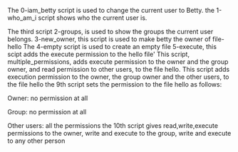 The 0-iam_betty script is used to change the current user to Betty.
the 1-who_am_i script shows who the current user is.

The third script 2-groups, is used to show the groups the current user belongs.
3-new_owner, this script is used to make betty the owner of file-hello
The 4-empty script is used to create an empty file
5-execute, this scipt adds the execute permission to the hello file'
This script, multiple_permissions,  adds execute permission to the owner and the group owner, and read permission to other users, to the file hello.
This script adds execution permission to the owner, the group owner and the other users, to the file hello
the 9th script sets the permission to the file hello as follows:



Owner: no permission at all

Group: no permission at all

Other users: all the permissions
the 10th script gives read,write,execute permissions to the owner, write and execute to the group, write and execute to any other person
